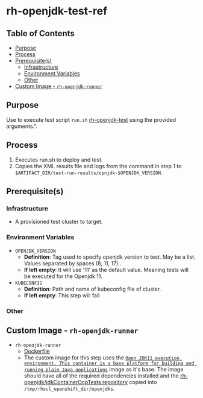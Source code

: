 # rh-openjdk-test-ref<!-- omit from toc -->

## Table of Contents<!-- omit from toc -->

- [Purpose](#purpose)
- [Process](#process)
- [Prerequisite(s)](#prerequisites)
  - [Infrastructure](#infrastructure)
  - [Environment Variables](#environment-variables)
  - [Other](#other)
- [Custom Image - `rh-openjdk-runner`](#custom-image---rh-openjdk-runner)

## Purpose

Use to execute test script `run.sh` [rh-openjdk-test](https://github.com/rh-openjdk/jdkContainerOcpTests) using the provided arguments.".

## Process

1. Executes run.sh to deploy and test. 
2. Copies the XML results file and logs from the command in step 1 to `$ARTIFACT_DIR/test-run-results/opnjdk-$OPENJDK_VERSION`.

## Prerequisite(s)

### Infrastructure

- A provisioned test cluster to target.

### Environment Variables

- `OPENJDK_VERSION`
  - **Definition**: Tag used to specify openjdk version to test. May be a list. Values separated by spaces (8, 11, 17)..
  - **If left empty**: It will use '11' as the default value. Meaning tests will be executed for the Openjdk 11.
- `KUBECONFIG`
  - **Definition**: Path and name of kubeconfig file of cluster.
  - **If left empty**: This step will fail

### Other


## Custom Image - `rh-openjdk-runner`

- `rh-openjdk-runner`
  - [Dockerfile](https://github.com/rh-openjdk/jdkContainerOcpTests/blob/main/Dockerfile)
  - The custom image for this step uses the [`Open JDK11 execution environment. This container is a base platform for building and running plain Java applications`](registry.redhat.io/ubi8/openjdk-11:latest) image as it's base. The image should have all of the required dependencies installed and the [rh-openjdk/jdkContainerOcpTests repository](https://github.com/rh-openjdk/jdkContainerOcpTests) copied into `/tmp/rhscl_openshift_dir/openjdks`.

